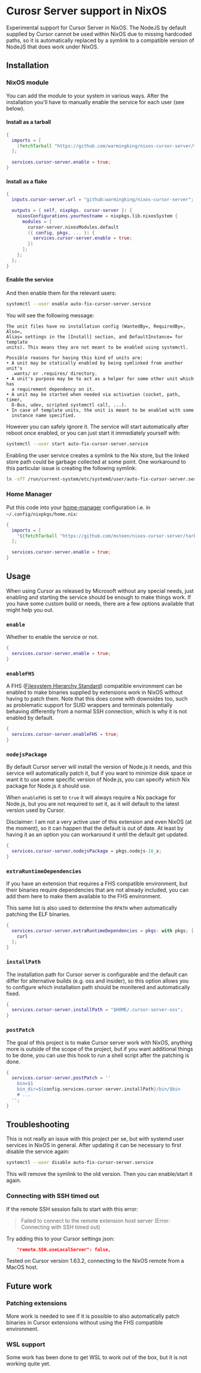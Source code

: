 # Curosr Server support in NixOS

Experimental support for Cursor Server in NixOS. The NodeJS by default supplied by Cursor cannot be used within NixOS due to missing hardcoded paths, so it is automatically replaced by a symlink to a compatible version of NodeJS that does work under NixOS.

## Installation

### NixOS module

You can add the module to your system in various ways. After the installation
you'll have to manually enable the service for each user (see below).

#### Install as a tarball

```nix
{
  imports = [
    (fetchTarball "https://github.com/warmingking/nixos-cursor-server/tarball/master")
  ];

  services.cursor-server.enable = true;
}
```

#### Install as a flake

```nix
{
  inputs.cursor-server.url = "github:warmingking/nixos-cursor-server";

  outputs = { self, nixpkgs, cursor-server }: {
    nixosConfigurations.yourhostname = nixpkgs.lib.nixosSystem {
      modules = [
        cursor-server.nixosModules.default
        ({ config, pkgs, ... }: {
          services.cursor-server.enable = true;
        })
      ];
    };
  };
}
```

#### Enable the service

And then enable them for the relevant users:

```bash
systemctl --user enable auto-fix-cursor-server.service
```

You will see the following message:

```
The unit files have no installation config (WantedBy=, RequiredBy=, Also=,
Alias= settings in the [Install] section, and DefaultInstance= for template
units). This means they are not meant to be enabled using systemctl.

Possible reasons for having this kind of units are:
• A unit may be statically enabled by being symlinked from another unit's
  .wants/ or .requires/ directory.
• A unit's purpose may be to act as a helper for some other unit which has
  a requirement dependency on it.
• A unit may be started when needed via activation (socket, path, timer,
  D-Bus, udev, scripted systemctl call, ...).
• In case of template units, the unit is meant to be enabled with some
  instance name specified.
```

However you can safely ignore it. The service will start automatically after reboot once enabled, or you can just start it immediately yourself with:

```bash
systemctl --user start auto-fix-cursor-server.service
```

Enabling the user service creates a symlink to the Nix store, but the linked store path could be garbage collected at some point. One workaround to this particular issue is creating the following symlink:
```bash
ln -sfT /run/current-system/etc/systemd/user/auto-fix-cursor-server.service ~/.config/systemd/user/auto-fix-cursor-server.service
```

### Home Manager

Put this code into your [home-manager](https://github.com/warmingking/home-manager) configuration i.e. in `~/.config/nixpkgs/home.nix`:

```nix
{
  imports = [
    "${fetchTarball "https://github.com/msteen/nixos-cursor-server/tarball/master"}/modules/cursor-server/home.nix"
  ];

  services.cursor-server.enable = true;
}
```

## Usage

When using Cursor as released by Microsoft without any special needs, just enabling and starting the service should be enough to make things work. If you have some custom build or needs, there are a few options available that might help you out.

### `enable`
Whether to enable the service or not.

```nix
{
  services.cursor-server.enable = true;
}
```

### `enableFHS`
A FHS ([Filesystem Hierarchy Standard](https://en.wikipedia.org/wiki/Filesystem_Hierarchy_Standard)) compatible environment can be enabled to make binaries supplied by extensions work in NixOS without having to patch them. Note that this does come with downsides too, such as problematic support for SUID wrappers and terminals potentially behaving differently from a normal SSH connection, which is why it is not enabled by default.

```nix
{
  services.cursor-server.enableFHS = true;
}
```

### `nodejsPackage`
By default Cursor server will install the version of Node.js it needs, and this service will automatically patch it, but if you want to minimize disk space or want it to use some specific version of Node.js, you can specify which Nix package for Node.js it should use.

When `enableFHS` is set to `true` it will always require a Nix package for Node.js, but you are not required to set it, as it will default to the latest version used by Cursor.

Disclaimer: I am not a very active user of this extension and even NixOS (at the moment), so it can happen that the default is out of date. At least by having it as an option you can workaround it until the default get updated.

```nix
{
  services.cursor-server.nodejsPackage = pkgs.nodejs-16_x;
}
```

### `extraRuntimeDependencies`
If you have an extension that requires a FHS compatible environment, but their binaries require dependencies that are not already included, you can add them here to make them available to the FHS environment.

This same list is also used to determine the `RPATH` when automatically patching the ELF binaries.

```nix
{
  services.cursor-server.extraRuntimeDependencies = pkgs: with pkgs; [
    curl
  ];
}
```

### `installPath`
The installation path for Cursor server is configurable and the default can differ for alternative builds (e.g. oss and insider), so this option allows you to configure which installation path should be monitered and automatically fixed.

```nix
{
  services.cursor-server.installPath = "$HOME/.cursor-server-oss";
}
```

### `postPatch`
The goal of this project is to make Cursor server work with NixOS, anything more is outside of the scope of the project, but if you want additional things to be done, you can use this hook to run a shell script after the patching is done.

```nix
{
  services.cursor-server.postPatch = ''
    bin=$1
    bin_dir=${config.services.cursor-server.installPath}/bin/$bin
    # ...
  '';
}
```

## Troubleshooting

This is not really an issue with this project per se, but with systemd user services in NixOS in general. After updating it can be necessary to first disable the service again:

```bash
systemctl --user disable auto-fix-cursor-server.service
```

This will remove the symlink to the old version. Then you can enable/start it again.

### Connecting with SSH timed out

If the remote SSH session fails to start with this error:

> Failed to connect to the remote extension host server (Error: Connecting with SSH timed out)

Try adding this to your Cursor settings json:
```json
    "remote.SSH.useLocalServer": false,
```

Tested on Cursor version 1.63.2, connecting to the NixOS remote from a MacOS host.

## Future work

### Patching extensions
More work is needed to see if it is possible to also automatically patch binaries in Cursor extensions without using the FHS compatible environment.

### WSL support
Some work has been done to get WSL to work out of the box, but it is not working quite yet.
